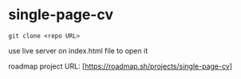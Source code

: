 # single-page-cv

``` git bash
git clone <repo URL>
```

use live server on index.html file to open it

roadmap project URL: [https://roadmap.sh/projects/single-page-cv]